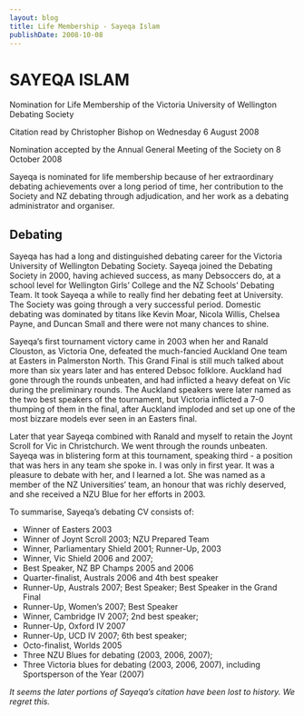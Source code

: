 ```yaml
---
layout: blog
title: Life Membership - Sayeqa Islam
publishDate: 2008-10-08
---
```

# SAYEQA ISLAM

Nomination for Life Membership of the Victoria University of Wellington Debating Society

Citation read by Christopher Bishop on Wednesday 6  August 2008

Nomination accepted by the Annual General Meeting of the  Society on 8 October 2008

Sayeqa is nominated for life membership because of her extraordinary debating achievements over a long period of time, her contribution to the Society and NZ debating through adjudication, and her work as a debating administrator and organiser.

## Debating

Sayeqa has had a long and distinguished debating career for the Victoria University of Wellington Debating Society. Sayeqa joined the Debating Society in 2000, having achieved success, as many Debsoccers do, at a school level for Wellington Girls’ College and the NZ Schools’ Debating Team. It took Sayeqa a while to really find her debating feet at University. The Society was going through a very successful period. Domestic debating was dominated by titans like Kevin Moar, Nicola Willis, Chelsea Payne, and Duncan Small and there were not many chances to shine.

Sayeqa’s first tournament victory came in 2003 when her and Ranald Clouston, as Victoria One, defeated the much-fancied Auckland One team at Easters in Palmerston North. This Grand Final is still much talked about more than six years later and has entered Debsoc folklore. Auckland had gone through the rounds unbeaten, and had inflicted a heavy defeat on Vic during the preliminary rounds. The Auckland speakers were later named as the two best speakers of the tournament, but Victoria inflicted a 7-0 thumping of them in the final, after Auckland imploded and set up one of the most bizzare models ever seen in an Easters final.

Later that year Sayeqa combined with Ranald and myself to retain the Joynt Scroll for Vic in Christchurch. We went through the rounds unbeaten. Sayeqa was in blistering form at this tournament, speaking third - a position that was hers in any team she spoke in. I was only in first year. It was a pleasure to debate with her, and I learned a lot. She was named as a member of the NZ Universities’ team, an honour that was richly deserved, and she received a NZU Blue for her efforts in 2003.

To summarise, Sayeqa’s debating CV consists of:
 - Winner of Easters 2003
 - Winner of Joynt Scroll 2003; NZU Prepared Team
 - Winner, Parliamentary Shield 2001; Runner-Up, 2003
 - Winner, Vic Shield 2006 and 2007;
 - Best Speaker, NZ BP Champs 2005 and 2006
 - Quarter-finalist, Australs 2006 and 4th best speaker
 - Runner-Up, Australs 2007; Best Speaker; Best Speaker in the Grand Final
 - Runner-Up, Women’s 2007; Best Speaker
 - Winner, Cambridge IV 2007; 2nd best speaker;
 - Runner-Up, Oxford IV 2007
 - Runner-Up, UCD IV 2007; 6th best speaker;
 - Octo-finalist, Worlds 2005
 - Three NZU Blues for debating (2003, 2006, 2007);
 - Three Victoria blues for debating (2003, 2006, 2007), including Sportsperson of the Year (2007)


*It seems the later portions of Sayeqa’s citation have been lost to history. We regret this.*
